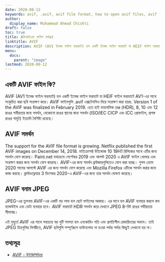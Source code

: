 ```yaml
---
date: 2020-08-12
keywords: avif, .avif, avif file format, how to open avif files, avif file extension, .avif file extension, .avif file format
author:
  display_name: Muhammad Ahmad Chishti
draft: false
toc: true
title: Aভিআইএফ ফাইল ফর্মat
linktitle: AVIF
description: AVIF (AV1 ইমেজ ফাইল ফরম্যাট) হল একটি ইমেজ ফাইল ফরম্যাট যা HEIF ফাইল ফরম্যাটে AV1-এর সাথে সংকুচিত করা ছবি সংরক্ষণ করে। AVIF ফাইলগুলি .avif এক্সটেনসিও দিয়ে সংরক্ষণ করা হয়n.
menu:
  docs:
    parent: "image"
lastmod: 2020-08-12
---
```


## একটি AVIF ফাইল কি? ##

AVIF (AV1 ইমেজ ফাইল ফরম্যাট) হল একটি ইমেজ ফাইল ফরম্যাট যা HEIF ফাইল ফরম্যাটে AV1-এর সাথে সংকুচিত করা ছবি সংরক্ষণ করে। AVIF ফাইলগুলি .avif এক্সটেনসিও দিয়ে সংরক্ষণ করা হয়n. Version 1 of the AVIF was finalized in February 2019. এতে হাই ডায়নামিক রেঞ্জ (HDR), 8, 10 এবং 12 রঙের গভীরতার জন্য সমর্থন, যেকোনো রঙের স্থানের জন্য সমর্থন (ISO/IEC CICP এবং ICC প্রোফাইল, প্রশস্ত রঙের গামুট) ইত্যাদি বৈশিষ্ট্য রয়েছে।

## AVIF সমর্থন ##

The support for the AVIF file format is growing. Netflix published the first AVIF images on December 14, 2018. মাইক্রোসফ্ট উইন্ডোজ 10 19H1 রিলিজের সাথে এটির জন্য সমর্থন যোগ করেছে। Paint.net যথাক্রমে সেপ্টেম্বর 2019 এবং আগস্ট 2020 এ AVIF ফাইল খোলার এবং সংরক্ষণ করার জন্য সমর্থন যোগ করেছে। AVIF-এর জন্য সমর্থন ব্রাউজারগুলিতেও যোগ করা হচ্ছে। গুগল ক্রোম 2020 সালের আগস্টে AVIF এর জন্য সমর্থন যোগ করেছে এবং Mozilla Firefox এটিকে সমর্থন করার জন্য কাজ করছে। ক্লাউডফ্লেয়ার 3 ডিসেম্বর 2020-এ AVIF-এর জন্য তার সমর্থন ঘোষণা করেছে।

## AVIF বনাম JPEG ##

JPEG-এর তুলনায় AVIF-এর একটি বড় লাভ হল ছোট ফাইলের আকার। এর মানে হল AVIF ব্যবহার করলে কম ব্যান্ডউইথ এবং ডেটা ব্যবহার হবে। AVIF ফরম্যাট HDR সমর্থন করে যেখানে JPEG 8-বিট রঙের গভীরতায় সীমাবদ্ধ।

এই মুহুর্তে AVIF এর সাথে সবচেয়ে বড় দুটি সমস্যা হল এনকোডিং গতি এবং প্রগতিশীল রেন্ডারিংয়ের অভাব। তাই JPEG চিত্রগুলির বিপরীতে, AVIF ছবিগুলি সম্পূর্ণরূপে ডাউনলোড না হওয়া পর্যন্ত পর্দায় কিছুই দেখানো হয় না।

## তথ্যসূত্র ##

 * [AVIF - উইকিপিডিয়া](https://en.wikipedia.org/wiki/AV1#AV1_Image_File_Format_(AVIF))

